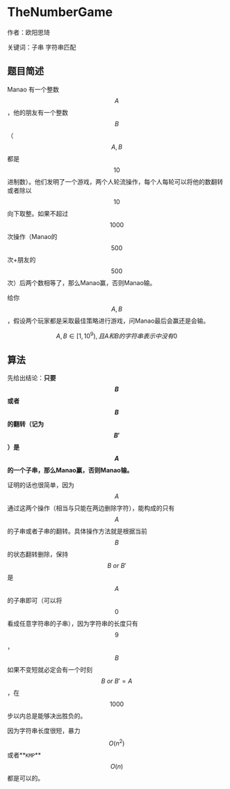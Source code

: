 # TheNumberGame
作者：欧阳思琦

关键词：子串 字符串匹配
## 题目简述
Manao 有一个整数$$A$$，他的朋友有一个整数$$B$$（$$A,B$$都是$$10$$进制数）。他们发明了一个游戏，两个人轮流操作，每个人每轮可以将他的数翻转或者除以$$10$$向下取整。如果不超过$$1000$$次操作（Manao的$$500$$次+朋友的$$500$$次）后两个数相等了，那么Manao赢，否则Manao输。

给你$$A,B$$，假设两个玩家都是采取最佳策略进行游戏，问Manao最后会赢还是会输。

$$A,B \in [1, 10^9),且A和B的字符串表示中没有0$$

## 算法
先给出结论：**只要$$B$$或者$$B$$的翻转（记为$$B'$$）是$$A$$的一个子串，那么Manao赢，否则Manao输。**

证明的话也很简单，因为$$A$$通过这两个操作（相当与只能在两边删除字符），能构成的只有$$A$$的子串或者子串的翻转。具体操作方法就是根据当前$$B$$的状态翻转删除，保持$$B~or~B'$$是$$A$$的子串即可（可以将$$0$$看成任意字符串的子串），因为字符串的长度只有$$9$$，$$B$$如果不变短就必定会有一个时刻$$B~or~B'=A$$，在$$1000$$步以内总是能够决出胜负的。

因为字符串长度很短，暴力$$O(n^2)$$或者**`KMP`**$$O(n)$$都是可以的。